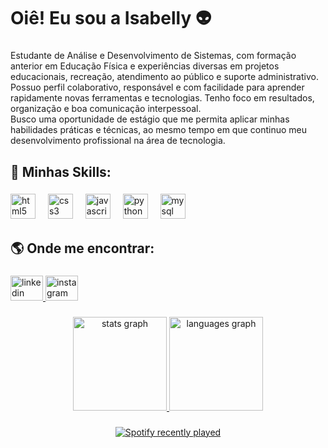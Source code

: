 <h1 align="left">Oiê! Eu sou a Isabelly 👽</h1>

###

Estudante de Análise e Desenvolvimento de Sistemas, com formação anterior em Educação Física e experiências diversas em projetos educacionais, recreação, atendimento ao público e suporte administrativo. Possuo perfil colaborativo, responsável e com facilidade para aprender rapidamente novas ferramentas e tecnologias. Tenho foco em resultados, organização e boa comunicação interpessoal. <br> Busco uma oportunidade de estágio que me permita aplicar minhas habilidades práticas e técnicas, ao mesmo tempo em que continuo meu desenvolvimento profissional na área de tecnologia.
###

<h2 align="left">🚀 Minhas Skills:</h2>

###

<div align="left">
  <img src="https://cdn.jsdelivr.net/gh/devicons/devicon/icons/html5/html5-original.svg" height="40" alt="html5 logo"  />
  <img width="12" />
  <img src="https://cdn.jsdelivr.net/gh/devicons/devicon/icons/css3/css3-original.svg" height="40" alt="css3 logo"  />
  <img width="12" />
  <img src="https://cdn.jsdelivr.net/gh/devicons/devicon/icons/javascript/javascript-original.svg" height="40" alt="javascript logo"  />
  <img width="12" />
  <img src="https://cdn.jsdelivr.net/gh/devicons/devicon/icons/python/python-original.svg" height="40" alt="python logo"  />
  <img width="12" />
  <img src="https://cdn.jsdelivr.net/gh/devicons/devicon/icons/mysql/mysql-original.svg" height="40" alt="mysql logo"  />
</div>

###

<h2 align="left">🌎 Onde me encontrar:</h2>

###

<div align="left">
  <a href="https://www.linkedin.com/in/isabelly-pereira-neto/" target="_blank">
    <img src="https://raw.githubusercontent.com/maurodesouza/profile-readme-generator/master/src/assets/icons/social/linkedin/default.svg" width="52" height="40" alt="linkedin logo"  />
  </a>
  <a href="https://www.instagram.com/umaisaduasbeli/" target="_blank">
    <img src="https://raw.githubusercontent.com/maurodesouza/profile-readme-generator/master/src/assets/icons/social/instagram/default.svg" width="52" height="40" alt="instagram logo"  />

</div>

###

<div align="center">
  <img src="https://github-readme-stats.vercel.app/api?username=umaisaduasbeli&hide_title=false&hide_rank=false&show_icons=true&include_all_commits=true&count_private=true&disable_animations=true&theme=blue-green&locale=pt-br&hide_border=false&order=1" height="150" alt="stats graph"  />
  <img src="https://github-readme-stats.vercel.app/api/top-langs?username=umaisaduasbeli&locale=pt-br&hide_title=false&layout=compact&card_width=320&langs_count=5&theme=blue-green&hide_border=false&order=2" height="150" alt="languages graph"  />
</div>

###

<div align="center">
  <a href="https://open.spotify.com/user/227ozu5el4spipyzphhfp3ikq">
    <img src="https://spotify-recently-played-readme.vercel.app/api?user=227ozu5el4spipyzphhfp3ikq&count=5&unique=false" alt="Spotify recently played"  />
  </a>
</div>

###

